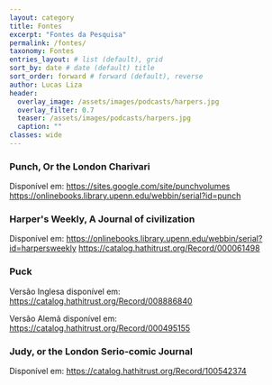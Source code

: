 ```yaml
---
layout: category
title: Fontes
excerpt: "Fontes da Pesquisa"
permalink: /fontes/
taxonomy: Fontes
entries_layout: # list (default), grid
sort_by: date # date (default) title
sort_order: forward # forward (default), reverse
author: Lucas Liza
header:
  overlay_image: /assets/images/podcasts/harpers.jpg
  overlay_filter: 0.7
  teaser: /assets/images/podcasts/harpers.jpg
  caption: ""
classes: wide
---
```


### Punch, Or the London Charivari
Disponível em:
https://sites.google.com/site/punchvolumes
https://onlinebooks.library.upenn.edu/webbin/serial?id=punch

### Harper's Weekly, A Journal of civilization
Disponível em:
https://onlinebooks.library.upenn.edu/webbin/serial?id=harpersweekly
https://catalog.hathitrust.org/Record/000061498

### Puck
Versão Inglesa disponível em:
https://catalog.hathitrust.org/Record/008886840

Versão Alemã disponível em:
https://catalog.hathitrust.org/Record/000495155

### Judy, or the London Serio-comic Journal
Disponível em:
https://catalog.hathitrust.org/Record/100542374
